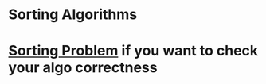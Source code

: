 # Sorting Algorithms
# [Sorting Problem](https://codeforces.com/group/MWSDmqGsZm/contest/219774/problem/H) if you want to check your algo correctness
